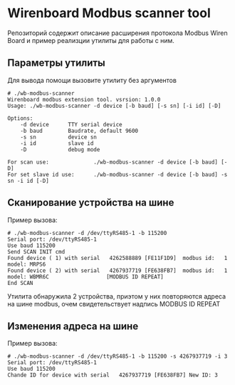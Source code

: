 # Wirenboard Modbus scanner tool

Репозиторий содержит описание расширения протокола Modbus Wiren Board и пример реализции утилиты для работы с ним.

## Параметры утилиты

Для вывода помощи вызовите утилиту без аргументов

```
# ./wb-modbus-scanner
Wirenboard modbus extension tool. vsrsion: 1.0.0
Usage: ./wb-modbus-scanner -d device [-b baud] [-s sn] [-i id] [-D]

Options:
    -d device      TTY serial device
    -b baud        Baudrate, default 9600
    -s sn          device sn
    -i id          slave id
    -D             debug mode

For scan use:              ./wb-modbus-scanner -d device [-b baud] [-D]
For set slave id use:      ./wb-modbus-scanner -d device [-b baud] -s sn -i id [-D]
```

## Сканирование устройства на шине

Пример вызова:

```
# ./wb-modbus-scanner -d /dev/ttyRS485-1 -b 115200
Serial port: /dev/ttyRS485-1
Use baud 115200
Send SCAN INIT cmd
Found device ( 1) with serial   4262588889 [FE11F1D9]  modbus id:   1  model: MRPS6
Found device ( 2) with serial   4267937719 [FE638FB7]  modbus id:   1  model: WBMR6C                  [MODBUS ID REPEAT]
End SCAN
```

Утилита обнаружила 2 устройства, приэтом у них повторяются адреса на шине modbus, очем свидетельствует надпись MODBUS ID REPEAT

## Изменения адреса на шине

Пример вызова:

```
# ./wb-modbus-scanner -d /dev/ttyRS485-1 -b 115200 -s 4267937719 -i 3
Serial port: /dev/ttyRS485-1
Use baud 115200
Chande ID for device with serial   4267937719 [FE638FB7] New ID: 3
```
